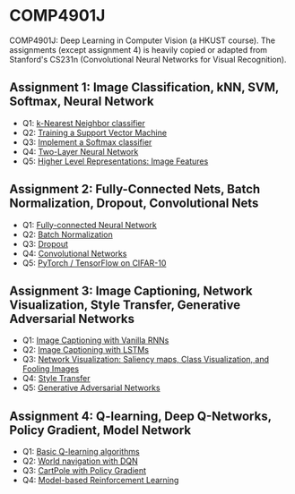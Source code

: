 # COMP4901J
 COMP4901J: Deep Learning in Computer Vision (a HKUST course). The assignments (except assignment 4) is heavily copied or adapted from Stanford's CS231n (Convolutional Neural Networks for Visual Recognition).
 
## Assignment 1: Image Classification, kNN, SVM, Softmax, Neural Network
- Q1: <a href="https://github.com/budiryan/COMP4901J/blob/master/assignment1/knn.ipynb">k-Nearest Neighbor classifier</a>
- Q2: <a href="https://github.com/budiryan/COMP4901J/blob/master/assignment1/svm.ipynb">Training a Support Vector Machine</a>
- Q3: <a href="https://github.com/budiryan/COMP4901J/blob/master/assignment1/softmax.ipynb">Implement a Softmax classifier</a>
- Q4: <a href="https://github.com/budiryan/COMP4901J/blob/master/assignment1/two_layer_net.ipynb">Two-Layer Neural Network</a>
- Q5: <a href="https://github.com/budiryan/COMP4901J/blob/master/assignment1/features.ipynb">Higher Level Representations: Image Features</a>

## Assignment 2: Fully-Connected Nets, Batch Normalization, Dropout, Convolutional Nets
- Q1: <a href="https://github.com/budiryan/COMP4901J/blob/master/assignment2/FullyConnectedNets.ipynb">Fully-connected Neural Network</a>
- Q2: <a href="https://github.com/budiryan/COMP4901J/blob/master/assignment2/BatchNormalization.ipynb">Batch Normalization</a>
- Q3: <a href="https://github.com/budiryan/COMP4901J/blob/master/assignment2/Dropout.ipynb">Dropout</a>
- Q4: <a href="https://github.com/budiryan/COMP4901J/blob/master/assignment2/ConvolutionalNetworks.ipynb">Convolutional Networks</a>
- Q5: <a href="https://github.com/budiryan/COMP4901J/blob/master/assignment2/TensorFlow.ipynb">PyTorch / TensorFlow on CIFAR-10</a>

## Assignment 3: Image Captioning, Network Visualization, Style Transfer, Generative Adversarial Networks
- Q1: <a href="https://github.com/budiryan/COMP4901J/blob/master/assignment3/RNN_Captioning.ipynb">Image Captioning with Vanilla RNNs</a>
- Q2: <a href="https://github.com/budiryan/COMP4901J/blob/master/assignment3/LSTM_Captioning.ipynb">Image Captioning with LSTMs</a>
- Q3: <a href="https://github.com/budiryan/COMP4901J/blob/master/assignment3/NetworkVisualization-TensorFlow.ipynb">Network Visualization: Saliency maps, Class Visualization, and Fooling Images</a>
- Q4: <a href="https://github.com/budiryan/COMP4901J/blob/master/assignment3/StyleTransfer-TensorFlow.ipynb">Style Transfer</a>
- Q5: <a href="https://github.com/budiryan/COMP4901J/blob/master/assignment3/GANs-TensorFlow.ipynb">Generative Adversarial Networks</a>

## Assignment 4: Q-learning, Deep Q-Networks, Policy Gradient, Model Network
- Q1: <a href="https://github.com/budiryan/COMP4901J/blob/master/assignment4/Q_learning_Basic.ipynb">Basic Q-learning algorithms</a>
- Q2: <a href="https://github.com/budiryan/COMP4901J/blob/master/assignment4/DQN_WorldNavigate.ipynb">World navigation with DQN</a>
- Q3: <a href="https://github.com/budiryan/COMP4901J/blob/master/assignment4/PG_CartPole.ipynb">CartPole with Policy Gradient</a>
- Q4: <a href="https://github.com/budiryan/COMP4901J/blob/master/assignment4/Model_Policy_Network.ipynb">Model-based Reinforcement Learning</a>
